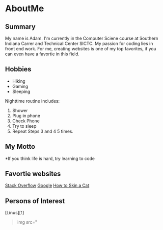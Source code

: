 # AboutMe


## Summary

My name is Adam. I'm currently in the Computer Sciene course at Southern Indiana Carrer and Technical Center SICTC. My passion for coding lies in front end work. For me, creating websites is one of my top favorites, if you can even have a favortie in this field. 

## Hobbies
- Hiking
- Gaming
- Sleeping

Nighttime routine includes:

1. Shower
2. Plug in phone
3. Check Phone
4. Try to sleep
5. Repeat Steps 3 and 4 5 times.

## My Motto
*If you think life is hard, try learning to code

## Favortie websites
[Stack Overflow](https://stackoverflow.com/)
[Google](https://www.google.com/)
[How to Skin a Cat](https://www.nytimes.com/2015/12/06/magazine/how-to-skin-a-cat.html#:~:text=''Always%20use%20a%20sharp%20blade,that%20make%20its%20death%20inescapable.)

## Persons of Interest
[Linus][1]<br>
>img src="
